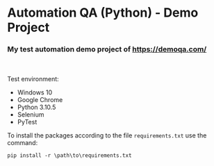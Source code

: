 # Automation QA (Python) - Demo Project
### **My test automation demo project of** https://demoqa.com/
<br/><br/>
Test environment:
- Windows 10
- Google Chrome
- Python 3.10.5
- Selenium
- PyTest

To install the packages according to the file `requirements.txt` use the command: 
```
pip install -r \path\to\requirements.txt
```